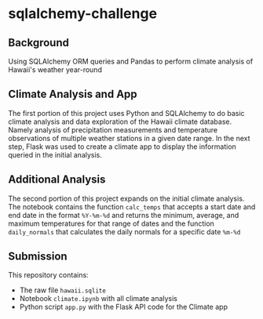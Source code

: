 # sqlalchemy-challenge
## Background
Using SQLAlchemy ORM queries and Pandas to perform climate analysis of Hawaii's weather year-round

## Climate Analysis and App
The first portion of this project uses Python and SQLAlchemy to do basic climate analysis and data exploration of the Hawaii climate database. Namely analysis of precipitation measurements and temperature observations of multiple weather stations in a given date range. In the next step, Flask was used to create a climate app to display the information queried in the initial analysis.

## Additional Analysis
The second portion of this project expands on the initial climate analysis. The notebook contains the function `calc_temps` that accepts a start date and end date in the format `%Y-%m-%d` and returns the minimum, average, and maximum temperatures for that range of dates and the function `daily_normals` that calculates the daily normals for a specific date `%m-%d`

## Submission
This repository contains:
- The raw file `hawaii.sqlite`
- Notebook `climate.ipynb` with all climate analysis
- Python script `app.py` with the Flask API code for the Climate app
